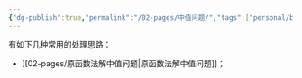 ```yaml
---
{"dg-publish":true,"permalink":"/02-pages/中值问题/","tags":["personal/blog","math/高等数学/导数/中值定理"]}
---
```


有如下几种常用的处理思路：
- [[02-pages/原函数法解中值问题\|原函数法解中值问题]]；